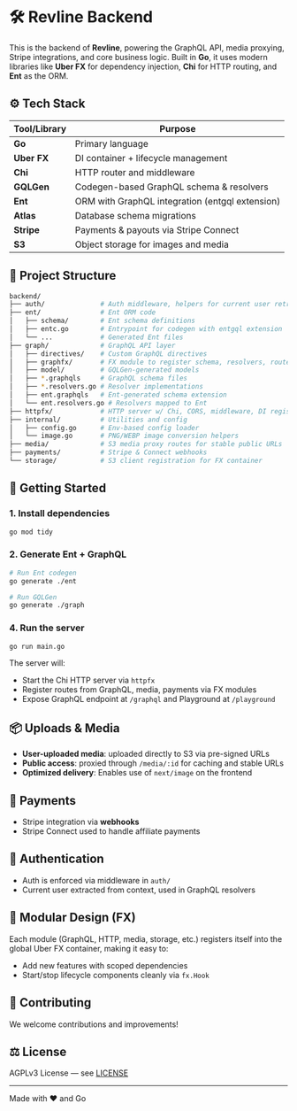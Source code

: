 # 🛠 Revline Backend

This is the backend of **Revline**, powering the GraphQL API, media proxying, Stripe integrations, and core business logic. Built in **Go**, it uses modern libraries like **Uber FX** for dependency injection, **Chi** for HTTP routing, and **Ent** as the ORM.

## ⚙️ Tech Stack

| Tool/Library | Purpose                                         |
| ------------ | ----------------------------------------------- |
| **Go**       | Primary language                                |
| **Uber FX**  | DI container + lifecycle management             |
| **Chi**      | HTTP router and middleware                      |
| **GQLGen**   | Codegen-based GraphQL schema & resolvers        |
| **Ent**      | ORM with GraphQL integration (entgql extension) |
| **Atlas**    | Database schema migrations                      |
| **Stripe**   | Payments & payouts via Stripe Connect           |
| **S3**       | Object storage for images and media             |

## 📁 Project Structure

```bash
backend/
├── auth/              # Auth middleware, helpers for current user retrieval
├── ent/               # Ent ORM code
│   ├── schema/        # Ent schema definitions
│   ├── entc.go        # Entrypoint for codegen with entgql extension
│   └── ...            # Generated Ent files
├── graph/             # GraphQL API layer
│   ├── directives/    # Custom GraphQL directives
│   ├── graphfx/       # FX module to register schema, resolvers, routes
│   ├── model/         # GQLGen-generated models
│   ├── *.graphqls     # GraphQL schema files
│   ├── *.resolvers.go # Resolver implementations
│   ├── ent.graphqls   # Ent-generated schema extension
│   └── ent.resolvers.go # Resolvers mapped to Ent
├── httpfx/            # HTTP server w/ Chi, CORS, middleware, DI registration
├── internal/          # Utilities and config
│   ├── config.go      # Env-based config loader
│   └── image.go       # PNG/WEBP image conversion helpers
├── media/             # S3 media proxy routes for stable public URLs
├── payments/          # Stripe & Connect webhooks
└── storage/           # S3 client registration for FX container
```

## 🚀 Getting Started

### 1. Install dependencies

```bash
go mod tidy
```

### 2. Generate Ent + GraphQL

```bash
# Run Ent codegen
go generate ./ent

# Run GQLGen
go generate ./graph
```

### 4. Run the server

```bash
go run main.go
```

The server will:

* Start the Chi HTTP server via `httpfx`
* Register routes from GraphQL, media, payments via FX modules
* Expose GraphQL endpoint at `/graphql` and Playground at `/playground`

## 📦 Uploads & Media

* **User-uploaded media**: uploaded directly to S3 via pre-signed URLs
* **Public access**: proxied through `/media/:id` for caching and stable URLs
* **Optimized delivery**: Enables use of `next/image` on the frontend

## 🧾 Payments

* Stripe integration via **webhooks**
* Stripe Connect used to handle affiliate payments

## 🔐 Authentication

* Auth is enforced via middleware in `auth/`
* Current user extracted from context, used in GraphQL resolvers

## 🧩 Modular Design (FX)

Each module (GraphQL, HTTP, media, storage, etc.) registers itself into the global Uber FX container, making it easy to:

* Add new features with scoped dependencies
* Start/stop lifecycle components cleanly via `fx.Hook`

## 🤝 Contributing

We welcome contributions and improvements!

## ⚖️ License

AGPLv3 License — see [LICENSE](../LICENSE)

---

Made with ❤️ and Go

